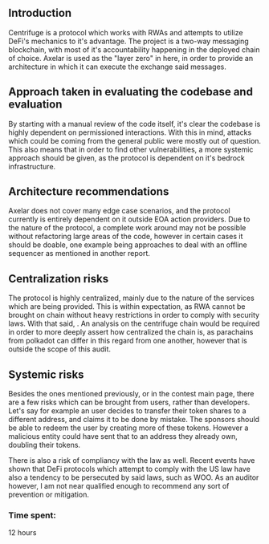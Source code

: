 ## Introduction

Centrifuge is a protocol which works with RWAs and attempts to utilize DeFi's mechanics to it's advantage. The project is a two-way messaging blockchain, with most of it's accountability happening in the deployed chain of choice. Axelar is used as the "layer zero" in here, in order to provide an architecture in which it can execute the exchange said messages.

## Approach taken in evaluating the codebase and evaluation

By starting with a manual review of the code itself, it's clear the codebase is highly dependent on permissioned interactions. With this in mind, attacks which could be coming from the general public were mostly out of question. This also means that in order to find other vulnerabilities, a more systemic approach should be given, as the protocol is dependent on it's bedrock infrastructure. 

## Architecture recommendations

Axelar does not cover many edge case scenarios, and the protocol currently is entirely dependent on it outside EOA action providers. Due to the nature of the protocol, a complete work around may not be possible without refactoring large areas of the code, however in certain cases it should be doable, one example being approaches to deal with an offline sequencer as mentioned in another report.

## Centralization risks

The protocol is highly centralized, mainly due to the nature of the services which are being provided. This is within expectation, as RWA cannot be brought on chain without heavy restrictions in order to comply with security laws. With that said, . An analysis on the centrifuge chain would be required in order to more deeply assert how centralized the chain is, as parachains from polkadot can differ in this regard from one another, however that is outside the scope of this audit.

## Systemic risks

Besides the ones mentioned previously, or in the contest main page, there are a few risks which can be brought from users, rather than developers. Let's say for example an user decides to transfer their token shares to a different address, and claims it to be done by mistake. The sponsors should be able to redeem the user by creating more of these tokens. However a malicious entity could have sent that to an address they already own, doubling their tokens.

There is also a risk of compliancy with the law as well. Recent events have shown that DeFi protocols which attempt to comply with the US law have also a tendency to be persecuted by said laws, such as WOO. As an auditor however, I am not near qualified enough to recommend any sort of prevention or mitigation.

### Time spent:
12 hours